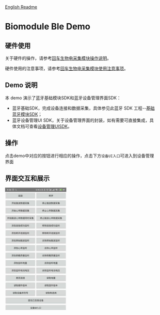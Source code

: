 [English Readme](README_EN.md)
# Biomodule Ble Demo

## 硬件使用
关于硬件的操作，请参考[回车生物电采集模块操作说明](https://docs.affectivecloud.com/📲蓝牙采集模块/回车生物电蓝牙采集模块操作说明.html)。

硬件使用的注意事项，请参考[回车生物电采集模块使用注意事项](https://docs.affectivecloud.com/📲蓝牙采集模块/回车蓝牙生物电采集模块使用注意事项.html)。

## Demo 说明

本 demo 演示了蓝牙基础模块SDK和蓝牙设备管理界面SDK：
* 蓝牙基础SDK，完成设备连接和数据采集，具体参见此蓝牙 SDK 工程--[基础蓝牙模块SDK](/ble/README.md)；
* 蓝牙设备管理UI SDK，关于设备管理界面的封装，如有需要可直接集成，具体文档可查看[设备管理UISDK](/bleuisdk/README.md)。


## 操作
点击demo中对应的按钮进行相应的操作，点击下方`设备UI入口`可进入到设备管理界面
## 界面交互和展示

<img src="/docimage/demo.jpeg" width="40%">

